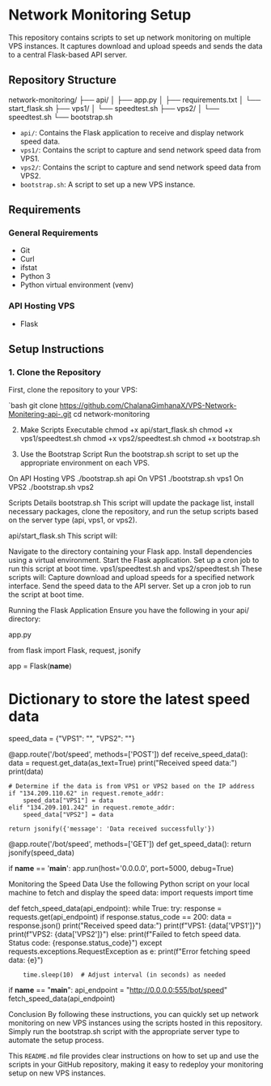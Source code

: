 # Network Monitoring Setup

This repository contains scripts to set up network monitoring on multiple VPS instances. It captures download and upload speeds and sends the data to a central Flask-based API server.

## Repository Structure
network-monitoring/
├── api/
│ ├── app.py
│ ├── requirements.txt
│ └── start_flask.sh
├── vps1/
│ └── speedtest.sh
├── vps2/
│ └── speedtest.sh
└── bootstrap.sh

- `api/`: Contains the Flask application to receive and display network speed data.
- `vps1/`: Contains the script to capture and send network speed data from VPS1.
- `vps2/`: Contains the script to capture and send network speed data from VPS2.
- `bootstrap.sh`: A script to set up a new VPS instance.

## Requirements

### General Requirements

- Git
- Curl
- ifstat
- Python 3
- Python virtual environment (venv)

### API Hosting VPS

- Flask

## Setup Instructions

### 1. Clone the Repository

First, clone the repository to your VPS:

`bash
git clone https://github.com/ChalanaGimhanaX/VPS-Network-Monitering-api-.git
cd network-monitoring

2. Make Scripts Executable
   chmod +x api/start_flask.sh
   chmod +x vps1/speedtest.sh
   chmod +x vps2/speedtest.sh
   chmod +x bootstrap.sh

3. Use the Bootstrap Script
Run the bootstrap.sh script to set up the appropriate environment on each VPS.

On API Hosting VPS
./bootstrap.sh api
On VPS1
./bootstrap.sh vps1
On VPS2
./bootstrap.sh vps2

Scripts Details
bootstrap.sh
This script will update the package list, install necessary packages, clone the repository, and run the setup scripts based on the server type (api, vps1, or vps2).

api/start_flask.sh
This script will:

Navigate to the directory containing your Flask app.
Install dependencies using a virtual environment.
Start the Flask application.
Set up a cron job to run this script at boot time.
vps1/speedtest.sh and vps2/speedtest.sh
These scripts will:
Capture download and upload speeds for a specified network interface.
Send the speed data to the API server.
Set up a cron job to run the script at boot time.

Running the Flask Application
Ensure you have the following in your api/ directory:

app.py

from flask import Flask, request, jsonify

app = Flask(__name__)

# Dictionary to store the latest speed data
speed_data = {"VPS1": "", "VPS2": ""}

@app.route('/bot/speed', methods=['POST'])
def receive_speed_data():
    data = request.get_data(as_text=True)
    print("Received speed data:")
    print(data)
    
    # Determine if the data is from VPS1 or VPS2 based on the IP address
    if "134.209.110.62" in request.remote_addr:
        speed_data["VPS1"] = data
    elif "134.209.101.242" in request.remote_addr:
        speed_data["VPS2"] = data

    return jsonify({'message': 'Data received successfully'})

@app.route('/bot/speed', methods=['GET'])
def get_speed_data():
    return jsonify(speed_data)

if __name__ == '__main__':
    app.run(host='0.0.0.0', port=5000, debug=True)

Monitoring the Speed Data
Use the following Python script on your local machine to fetch and display the speed data:
import requests
import time

def fetch_speed_data(api_endpoint):
    while True:
        try:
            response = requests.get(api_endpoint)
            if response.status_code == 200:
                data = response.json()
                print("Received speed data:")
                print(f"VPS1: {data['VPS1']}")
                print(f"VPS2: {data['VPS2']}")
            else:
                print(f"Failed to fetch speed data. Status code: {response.status_code}")
        except requests.exceptions.RequestException as e:
            print(f"Error fetching speed data: {e}")
        
        time.sleep(10)  # Adjust interval (in seconds) as needed

if __name__ == "__main__":
    api_endpoint = "http://0.0.0.0:555/bot/speed"
    fetch_speed_data(api_endpoint)


Conclusion
By following these instructions, you can quickly set up network monitoring on new VPS instances using the scripts hosted in this repository. Simply run the bootstrap.sh script with the appropriate server type to automate the setup process.

This `README.md` file provides clear instructions on how to set up and use the scripts in your GitHub repository, making it easy to redeploy your monitoring setup on new VPS instances.


      
